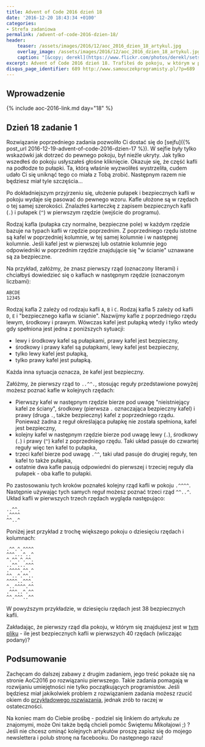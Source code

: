 ```yaml
---
title: Advent of Code 2016 dzień 18
date: '2016-12-20 18:43:34 +0100'
categories:
- Strefa zadaniowa
permalink: /advent-of-code-2016-dzien-18/
header:
    teaser: /assets/images/2016/12/aoc_2016_dzien_18_artykul.jpg
    overlay_image: /assets/images/2016/12/aoc_2016_dzien_18_artykul.jpg
    caption: "[&copy; derekl](https://www.flickr.com/photos/derekl/sets/72157649148835567)"
excerpt: Advent of Code 2016 dzień 18. Trafiłeś do pokoju, w którym w podłodze ukrytych jest sporo pułapek. Znasz algorytm według, którego układane były pułapki. Które kafle są bezpieczne?
disqus_page_identifier: 689 http://www.samouczekprogramisty.pl/?p=689
---
```


## Wprowadzenie

{% include aoc-2016-link.md day="18" %}

## Dzień 18 zadanie 1

Rozwiązanie poprzedniego zadania pozwoliło Ci dostać się do [sejfu]({% post_url 2016-12-19-advent-of-code-2016-dzien-17 %}). W sejfie były tylko wskazówki jak dotrzeć do pewnego pokoju, był nieźle ukryty. Jak tylko wszedłeś do pokoju usłyszałeś głośne kliknięcie. Okazuje się, że część kafli na podłodze to pułapki. Ta, którą właśnie wyzwoliłeś wystrzeliła, cudem udało Ci się uniknąć tego co miała z Tobą zrobić. Następnym razem nie będziesz miał tyle szczęścia...

Po dokładniejszym przyjrzeniu się, ułożenie pułapek i bezpiecznych kafli w pokoju wydaje się pasować do pewnego wzoru. Kafle ułożone są w rzędach o tej samej szerokości. Znalazłeś karteczkę z zapisem bezpiecznych kafli (`.`) i pułapek (`^`) w pierwszym rzędzie (wejście do programu).

Rodzaj kafla (pułapka czy normalne, bezpieczne pole) w każdym rzędzie bazuje na typach kafli w rzędzie poprzednim. Z poprzedniego rzędu istotne są kafel w poprzedniej kolumnie, w tej samej kolumnie i w następnej kolumnie. Jeśli kafel jest w pierwszej lub ostatnie kolumnie jego odpowiedniki w poprzednim rzędzie znajdującie się "w ścianie" uznawane są za bezpieczne.

Na przykład, załóżmy, że znasz pierwszy rząd (oznaczony literami) i chciałbyś dowiedzieć się o kaflach w następnym rzędzie (oznaczonym liczbami):

    ABCDE
    12345

Rodzaj kafla 2 zależy od rodzaju kafli `A`, `B` i `C`. Rodzaj kafla 5 zależy od kafli `D`, `E` i "bezpiecznego kafla w ścianie". Nazwijmy kafle z poprzedniego rzędu lewym, środkowy i prawym. Wówczas kafel jest pułapką wtedy i tylko wtedy gdy spełniona jest jedna z poniższych sytuacji:
- lewy i środkowy kafel są pułapkami, prawy kafel jest bezpieczny,
- środkowy i prawy kafel są pułapkami, lewy kafel jest bezpieczny,
- tylko lewy kafel jest pułapką,
- tylko prawy kafel jest pułapką.

Każda inna sytuacja oznacza, że kafel jest bezpieczny.

Załóżmy, że pierwszy rząd to `..^^.`, stosując reguły przedstawione powyżej możesz poznać kafle w kolejnych rzędach:

- Pierwszy kafel w następnym rzędzie bierze pod uwagę "nieistniejący kafel ze ściany", środkowy (pierwsza `.` oznaczająca bezpieczny kafel) i prawy (druga `.`, także bezpieczny) kafel z poprzedniego rządu. Ponieważ żadna z reguł określająca pułapkę nie została spełniona, kafel jest bezpieczny,
- kolejny kafel w następnym rzędzie bierze pod uwagę lewy (`.`), środkowy (`.`) i prawy (`^`) kafel z poprzedniego rzędu. Taki układ pasuje do czwartej reguły więc ten kafel to pułapka,
- trzeci kafel bierze pod uwagę `.^^`, taki uład pasuje do drugiej reguły, ten kafel to także pułapka,
- ostatnie dwa kafle pasują odpowiedni do pierwszej i trzeciej reguły dla pułapek - oba kafle to pułapki.

Po zastosowaniu tych kroków poznałeś kolejny rząd kafli w pokoju `.^^^^`. Następnie używając tych samych reguł możesz poznać trzeci rząd `^^..^`. Układ kafli w pierwszych trzech rzędach wygląda następująco:

    ..^^.
    .^^^^
    ^^..^

Poniżej jest przykład z trochę większego pokoju o dziesięciu rzędach i kolumnach:

    .^^.^.^^^^
    ^^^...^..^
    ^.^^.^.^^.
    ..^^...^^^
    .^^^^.^^.^
    ^^..^.^^..
    ^^^^..^^^.
    ^..^^^^.^^
    .^^^..^.^^
    ^^.^^^..^^

W powyższym przykładzie, w dziesięciu rzędach jest 38 bezpiecznych kafli.

Zakładając, że pierwszy rząd dla pokoju, w którym się znajdujesz jest w [tym pliku](https://raw.githubusercontent.com/SamouczekProgramisty/StrefaZadaniowaSamouka/master/05_aoc_2016/src/main/test/resources/day18_input.txt) - ile jest bezpiecznych kafli w pierwszych 40 rzędach (wliczając podany)?

## Podsumowanie

Zachęcam do dalszej zabawy z drugim zadaniem, jego treść pokaże się na stronie AoC2016 po rozwiązaniu pierwszego. Takie zadania pomagają w rozwijaniu umiejętności nie tylko początkujących programistów. Jeśli będziesz miał jakikolwiek problem z rozwiązaniem zadania możesz rzucić okiem do [przykładowego rozwiązania](https://github.com/SamouczekProgramisty/StrefaZadaniowaSamouka/tree/master/05_aoc_2016/src/main/java/pl/samouczekprogramisty/szs/aoc2016/day18), jednak zrób to raczej w ostateczności.

Na koniec mam do Ciebie prośbę - podziel się linkiem do artykułu ze znajomymi, może Oni także będą chcieli pomóc Świętemu Mikołajowi ;) ? Jeśli nie chcesz ominąć kolejnych artykułów proszę zapisz się do mojego newslettera i polub stronę na facebooku. Do następnego razu!
